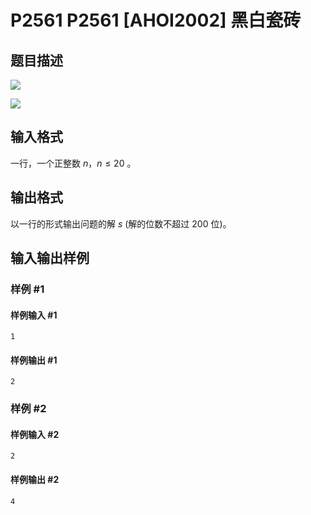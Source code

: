 # P2561 P2561 [AHOI2002] 黑白瓷砖

## 题目描述

![](https://cdn.luogu.com.cn/upload/pic/1685.png) 

![](https://cdn.luogu.com.cn/upload/pic/1686.png)


## 输入格式

一行，一个正整数 $n$，$n \leq 20$ 。


## 输出格式

以一行的形式输出问题的解 $s$ (解的位数不超过 $200$ 位)。


## 输入输出样例

### 样例 #1

#### 样例输入 #1

```
1
```

#### 样例输出 #1

```
2
```

### 样例 #2

#### 样例输入 #2

```
2
```

#### 样例输出 #2

```
4
```
